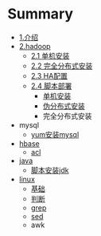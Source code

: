 # Summary

* [1.介绍](README.md)
* [2.hadoop](hadoop.md)
  * [2.1 单机安装](hadoop/install.md)
  * [2.2 完全分布式安装](hadoop/install-fully-distributed.md)
  * [2.3 HA配置](hadoop/hadoop-ha-yarn-ha.md)
  * [2.4 脚本部署](hadoop/install-by-shell.md)
    * [单机安装](hadoop/install-by-shell/install-one-node.md)
    * [伪分布式安装](hadoop/install-by-shell/pseudo-distributed.md)
    * 完全分布式安装
* mysql
  * [yum安装mysql](yum-install-mysql.md)
* [hbase](hbase.md)
  * [acl](hbase/acl.md)
* [java](java.md)
  * [脚本安装jdk](install-by-shell.md)
* [linux](linux.md)
  * [基础](linux/base.md)
  * [判断](linux/if.md)
  * [grep](linux/grep.md)
  * [sed](linux/sed.md)
  * awk

